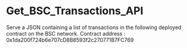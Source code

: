 # Get_BSC_Transactions_API
Serve a JSON containing a list of transactions in the following deployed contract on the BSC network.  Contract address : 0x1da200f724b6e707cD8B8593f2c270771B7FC769
